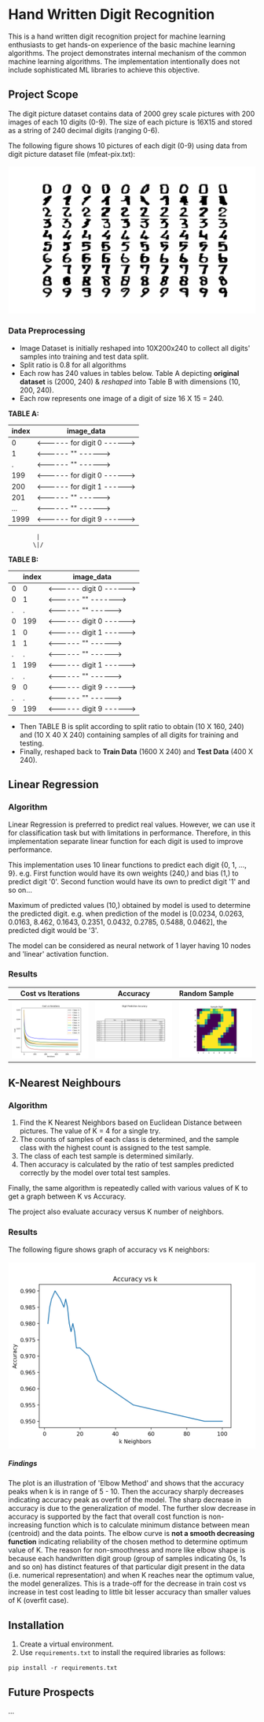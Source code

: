 # Hand Written Digit Recognition

This is a hand written digit recognition project for machine learning enthusiasts to get hands-on experience of the 
basic machine learning algorithms. The project demonstrates internal mechanism of the common machine learning
algorithms. The implementation intentionally does not include sophisticated ML libraries to achieve this objective.

## Project Scope

The digit picture dataset contains data of 2000 grey scale pictures with 200 images of each 10 digits (0-9). The size of
each picture is 16X15 and stored as a string of 240 decimal digits (ranging 0-6).

The following figure shows 10 pictures of each digit (0-9) using data from digit picture dataset file (mfeat-pix.txt):
<br/><br/>
![Digits Pictures](blob/Digit_Pictures.png)

### Data Preprocessing

- Image Dataset is initially reshaped into 10X200x240 to collect all digits' samples into training and test data split.
- Split ratio is 0.8 for all algorithms
- Each row has 240 values in tables below. Table A depicting **original dataset** is (2000, 240) & _reshaped_ into Table B 
with dimensions (10, 200, 240).
- Each row represents one image of a digit of size 16 X 15 = 240.

**TABLE A:**

| index | image_data                  |
|-------|-----------------------------|
| 0     | <------ for digit 0 ------> |
| 1     | <------     ""      ------> |
| .     | <------     ""      ------> |
| 199   | <------ for digit 0 ------> |
| 200   | <------ for digit 1 ------> |
| 201   | <------     ""      ------> |
| ...   | <------     ""      ------> |
| 1999  | <------ for digit 9 ------> |

            |
           \|/

**TABLE B:**

|   | index | image_data              |
|---|-------|-------------------------|
| 0 | 0     | <------ digit 0 ------> |
| 0 | 1     | <------   ""   -------> |
| . | .     | <------   ""    ------> |
| 0 | 199   | <------ digit 0 ------> |
| 1 | 0     | <------ digit 1 ------> |
| 1 | 1     | <------   ""    ------> |
| . | .     | <------   ""    ------> |
| 1 | 199   | <------ digit 1 ------> |
| . | .     | <------   ""    ------> |
| 9 | 0     | <------ digit 9 ------> |
| . | .     | <------   ""    ------> |
| 9 | 199   | <------ digit 9 ------> |

- Then TABLE B is split according to split ratio to obtain (10 X 160, 240) and (10 X 40 X 240) containing samples of
all digits for training and testing.
- Finally, reshaped back to **Train Data** (1600 X 240) and **Test Data** (400 X 240).


## Linear Regression

### Algorithm
Linear Regression is preferred to predict real values. However, we can use it for classification task but with
limitations in performance. Therefore, in this implementation separate linear function for each digit is used to improve 
performance.

This implementation uses 10 linear functions to predict each digit {0, 1, ..., 9}. e.g. First function would have its own 
weights (240,) and bias (1,) to predict digit '0'. Second function would have its own to predict digit '1' and so on...

Maximum of predicted values (10,) obtained by model is used to determine the predicted digit. e.g. when 
prediction of the model is [0.0234, 0.0263, 0.0163, 8.462, 0.1643, 0.2351, 0.0432, 0.2785, 0.5488, 0.0462], the
predicted digit would be '3'.

The model can be considered as neural network of 1 layer having 10 nodes and 'linear' activation function.

### Results

Cost vs Iterations                         |               Accuracy               | Random Sample                                    |
:-----------------------------------------:|:------------------------------------:|:-------------------------------------------------|
![Cost vs Iterations](results/lr_cost.png) |  ![Accuracy](results/lr_result.png)  | ![Random Sample](results/lr_random_sample.png) 


## K-Nearest Neighbours

### Algorithm

1. Find the K Nearest Neighbors based on Euclidean Distance between pictures. The value of K = 4 for a single try.
2. The counts of samples of each class is determined, and the sample class with the highest count is assigned to the
   test sample.
3. The class of each test sample is determined similarly.
4. Then accuracy is calculated by the ratio of test samples predicted correctly by the model over total test samples.

Finally, the same algorithm is repeatedly called with various values of K to get a graph between K vs Accuracy.

The project also evaluate accuracy versus K number of neighbors.

### Results

The following figure shows graph of accuracy vs K neighbors:<br/><br/>
![Accuracy vs K](blob/Accuracy_vs_K.png)

##### Findings

The plot is an illustration of 'Elbow Method' and shows that the accuracy peaks when k is in range of 5 - 10. Then the
accuracy sharply decreases indicating accuracy peak as overfit of the model. The sharp decrease in accuracy is due
to the generalization of model. The further slow decrease in accuracy is supported by the fact that overall cost
function is non-increasing function which is to calculate minimum distance between mean (centroid) and the data points. 
The elbow curve is **not a smooth decreasing function** indicating reliability of the chosen method to determine optimum
value of K. The reason for non-smoothness and more like elbow shape is because each handwritten digit group (group of 
samples indicating 0s, 1s and so on) has distinct features of that particular digit present in the data (i.e. numerical
representation) and when K reaches near the optimum value, the model generalizes. This is a trade-off for the decrease
in train cost vs increase in test cost leading to little bit lesser accuracy than smaller values of K (overfit case).

## Installation
1. Create a virtual environment.
2. Use `requirements.txt` to install the required libraries as follows:
```
pip install -r requirements.txt
```

## Future Prospects
...
